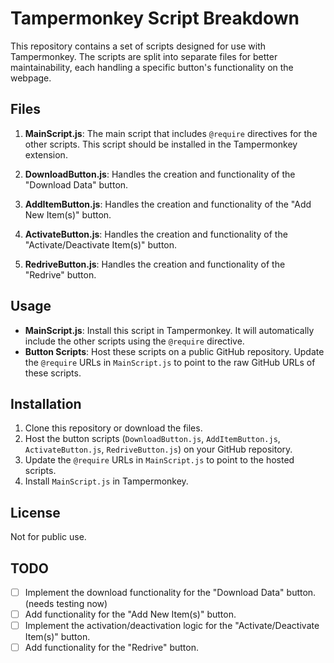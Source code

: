 # Tampermonkey Script Breakdown

This repository contains a set of scripts designed for use with Tampermonkey. The scripts are split into separate files for better maintainability, each handling a specific button's functionality on the webpage.

## Files

1. **MainScript.js**: The main script that includes `@require` directives for the other scripts. This script should be installed in the Tampermonkey extension.

2. **DownloadButton.js**: Handles the creation and functionality of the "Download Data" button.

3. **AddItemButton.js**: Handles the creation and functionality of the "Add New Item(s)" button.

4. **ActivateButton.js**: Handles the creation and functionality of the "Activate/Deactivate Item(s)" button.

5. **RedriveButton.js**: Handles the creation and functionality of the "Redrive" button.

## Usage

- **MainScript.js**: Install this script in Tampermonkey. It will automatically include the other scripts using the `@require` directive.
- **Button Scripts**: Host these scripts on a public GitHub repository. Update the `@require` URLs in `MainScript.js` to point to the raw GitHub URLs of these scripts.

## Installation

1. Clone this repository or download the files.
2. Host the button scripts (`DownloadButton.js`, `AddItemButton.js`, `ActivateButton.js`, `RedriveButton.js`) on your GitHub repository.
3. Update the `@require` URLs in `MainScript.js` to point to the hosted scripts.
4. Install `MainScript.js` in Tampermonkey.

## License

Not for public use.

## TODO

- [ ] Implement the download functionality for the "Download Data" button. (needs testing now)
- [ ] Add functionality for the "Add New Item(s)" button.
- [ ] Implement the activation/deactivation logic for the "Activate/Deactivate Item(s)" button.
- [ ] Add functionality for the "Redrive" button.
